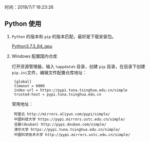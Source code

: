 时间：2019/7/7 16:23:26   

## Python 使用   

1. `Python` 的版本和 `pip` 的版本匹配，最好是下载安装包。

  	[Python3.7.3_64_gpu](https://www.python.org/ftp/python/3.7.3/python-3.7.3-amd64.exe)
  
2. Windows 配置国内仓库

	打开资源管理器，输入 `%appdata%` 目录，创建 `pip` 目录，在目录下创建 `pip.ini`文件，编辑文件配置仓库地址：

		[global]
		timeout = 6000
		index-url = https://pypi.tuna.tsinghua.edu.cn/simple
		trusted-host = pypi.tuna.tsinghua.edu.cn

	常用地址：
		
		阿里云 http://mirrors.aliyun.com/pypi/simple/ 
		中国科技大学 https://pypi.mirrors.ustc.edu.cn/simple/ 
		豆瓣(douban) http://pypi.douban.com/simple/ 
		清华大学 https://pypi.tuna.tsinghua.edu.cn/simple/ 
		中国科学技术大学 http://pypi.mirrors.ustc.edu.cn/simple/